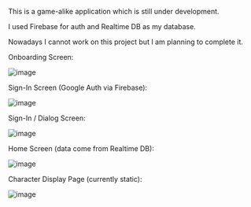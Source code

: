 This is a game-alike application which is still under development.

I used Firebase for auth and Realtime DB as my database.

Nowadays I cannot work on this project but I am planning to complete it.


Onboarding Screen:


![image](https://drive.google.com/uc?export=view&id=1kN1g6MPh8uD7XPwpisAB7QBfhW4zcCkN)

Sign-In Screen (Google Auth via Firebase):


![image](https://drive.google.com/uc?export=view&id=14_s2DNwGqafdBAQEYDXO84JhxbgBwQQc)

Sign-In / Dialog Screen:


![image](https://drive.google.com/uc?export=view&id=1h1K1jTg2x1sNsKNii5a1bKCh47R7WhVs)

Home Screen (data come from Realtime DB):


![image](https://drive.google.com/uc?export=view&id=19oKaAQVtmGLMGNH9smwpx7C_8B9-PLzF)

Character Display Page (currently static):


![image](https://drive.google.com/uc?export=view&id=1n11FUHUKxAb78edhReVizr7gLT-47nFF)










